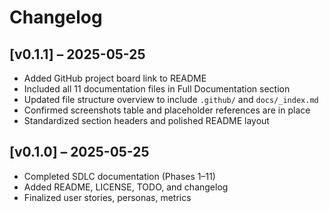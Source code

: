 # Changelog

## [v0.1.1] – 2025-05-25
- Added GitHub project board link to README
- Included all 11 documentation files in Full Documentation section
- Updated file structure overview to include `.github/` and `docs/_index.md`
- Confirmed screenshots table and placeholder references are in place
- Standardized section headers and polished README layout

## [v0.1.0] – 2025-05-25
- Completed SDLC documentation (Phases 1–11)
- Added README, LICENSE, TODO, and changelog
- Finalized user stories, personas, metrics
